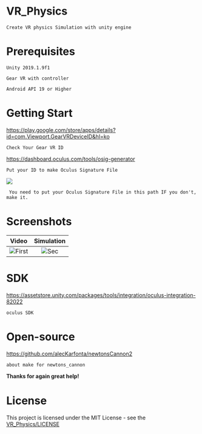 # VR_Physics
    Create VR physics Simulation with unity engine

# Prerequisites
    Unity 2019.1.9f1

    Gear VR with controller

    Android API 19 or Higher

# Getting Start
https://play.google.com/store/apps/details?id=com.Viewport.GearVRDeviceID&hl=ko

    Check Your Gear VR ID

https://dashboard.oculus.com/tools/osig-generator

    Put your ID to make Oculus Signature File

<img src="https://user-images.githubusercontent.com/33346331/54262538-bf265880-45b1-11e9-803c-305bd8241634.png"/>
    
     You need to put your Oculus Signature File in this path IF you don't, make it.

# Screenshots
| Video | Simulation |
|:-:|:-:|
| ![First](https://user-images.githubusercontent.com/33346331/62880568-aa204200-bd68-11e9-8a15-ccb1cc4f6e7c.png) | ![Sec](https://user-images.githubusercontent.com/33346331/62880569-aa204200-bd68-11e9-9914-3773fc46dc9e.png) |


# SDK
https://assetstore.unity.com/packages/tools/integration/oculus-integration-82022

    oculus SDK

# Open-source
https://github.com/alecKarfonta/newtonsCannon2

    about make for newtons_cannon

__Thanks for again great help!__

# License
This project is licensed under the MIT License - see the [VR_Physics/LICENSE](LICENSE)
